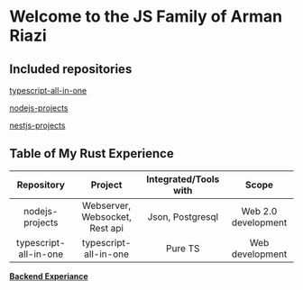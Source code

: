 # Welcome to the JS Family of Arman Riazi

## Included repositories

[typescript-all-in-one](https://github.com/armanriazi/typescript-all-in-one)

[nodejs-projects](https://github.com/armanriazi/nodejs-projects)

[nestjs-projects](https://github.com/armanriazi/nestjs-projects)


## Table of My Rust Experience

| Repository      |     Project     | Integrated/Tools with |    Scope    |
|:---------------:|:---------------:|:---------------:|:---------------:|
|  nodejs-projects | Webserver, Websocket, Rest api  |        Json, Postgresql      | Web 2.0 development |
| typescript-all-in-one | typescript-all-in-one |      Pure TS   |    Web development   |

**[Backend Experiance](https://armanriazi.github.io/public/programming/programming/)**
